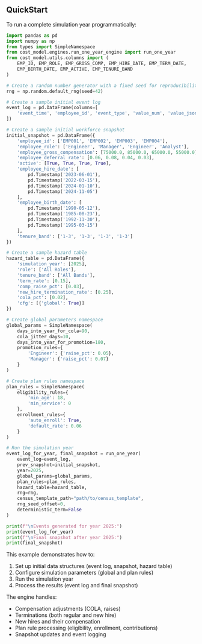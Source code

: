 ## QuickStart

To run a complete simulation year programmatically:

```python
import pandas as pd
import numpy as np
from types import SimpleNamespace
from cost_model.engines.run_one_year_engine import run_one_year
from cost_model.utils.columns import (
    EMP_ID, EMP_ROLE, EMP_GROSS_COMP, EMP_HIRE_DATE, EMP_TERM_DATE,
    EMP_BIRTH_DATE, EMP_ACTIVE, EMP_TENURE_BAND
)

# Create a random number generator with a fixed seed for reproducibility
rng = np.random.default_rng(seed=42)

# Create a sample initial event log
event_log = pd.DataFrame(columns=[
    'event_time', 'employee_id', 'event_type', 'value_num', 'value_json', 'meta'
])

# Create a sample initial workforce snapshot
initial_snapshot = pd.DataFrame({
    'employee_id': ['EMP001', 'EMP002', 'EMP003', 'EMP004'],
    'employee_role': ['Engineer', 'Manager', 'Engineer', 'Analyst'],
    'employee_gross_compensation': [75000.0, 85000.0, 65000.0, 55000.0],
    'employee_deferral_rate': [0.06, 0.08, 0.04, 0.03],
    'active': [True, True, True, True],
    'employee_hire_date': [
        pd.Timestamp('2023-06-01'),
        pd.Timestamp('2022-03-15'),
        pd.Timestamp('2024-01-10'),
        pd.Timestamp('2024-11-05')
    ],
    'employee_birth_date': [
        pd.Timestamp('1990-05-12'),
        pd.Timestamp('1985-08-23'),
        pd.Timestamp('1992-11-30'),
        pd.Timestamp('1995-03-15')
    ],
    'tenure_band': ['1-3', '1-3', '1-3', '1-3']
})

# Create a sample hazard table
hazard_table = pd.DataFrame({
    'simulation_year': [2025],
    'role': ['All Roles'],
    'tenure_band': ['All Bands'],
    'term_rate': [0.15],
    'comp_raise_pct': [0.03],
    'new_hire_termination_rate': [0.25],
    'cola_pct': [0.02],
    'cfg': [{'global': True}]
})

# Create global parameters namespace
global_params = SimpleNamespace(
    days_into_year_for_cola=90,
    cola_jitter_days=10,
    days_into_year_for_promotion=180,
    promotion_rules={
        'Engineer': {'raise_pct': 0.05},
        'Manager': {'raise_pct': 0.07}
    }
)

# Create plan rules namespace
plan_rules = SimpleNamespace(
    eligibility_rules={
        'min_age': 18,
        'min_service': 0
    },
    enrollment_rules={
        'auto_enroll': True,
        'default_rate': 0.06
    }
)

# Run the simulation year
event_log_for_year, final_snapshot = run_one_year(
    event_log=event_log,
    prev_snapshot=initial_snapshot,
    year=2025,
    global_params=global_params,
    plan_rules=plan_rules,
    hazard_table=hazard_table,
    rng=rng,
    census_template_path="path/to/census_template",
    rng_seed_offset=0,
    deterministic_term=False
)

print(f"\nEvents generated for year 2025:")
print(event_log_for_year)
print(f"\nFinal snapshot after year 2025:")
print(final_snapshot)
```

This example demonstrates how to:
1. Set up initial data structures (event log, snapshot, hazard table)
2. Configure simulation parameters (global and plan rules)
3. Run the simulation year
4. Process the results (event log and final snapshot)

The engine handles:
- Compensation adjustments (COLA, raises)
- Terminations (both regular and new hire)
- New hires and their compensation
- Plan rule processing (eligibility, enrollment, contributions)
- Snapshot updates and event logging
